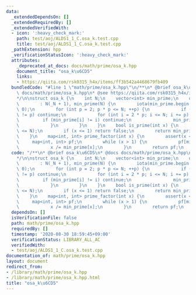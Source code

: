 ```yaml
---
data:
  _extendedDependsOn: []
  _extendedRequiredBy: []
  _extendedVerifiedWith:
  - icon: ':heavy_check_mark:'
    path: test/aoj/ALDS1_1_C.osa_k.test.cpp
    title: test/aoj/ALDS1_1_C.osa_k.test.cpp
  _pathExtension: hpp
  _verificationStatusIcon: ':heavy_check_mark:'
  attributes:
    _deprecated_at_docs: docs/math/prime/osa_k.hpp
    document_title: "osa_k\u6CD5"
    links:
    - https://qiita.com/rsk0315_h4x/items/ff3b542a4468679fb409
  bundledCode: "#line 1 \"math/prime/osa_k.hpp\"\n/**\n* @brief osa_k\u6CD5\n* @docs\
    \ docs/math/prime/osa_k.hpp\n* @see https://qiita.com/rsk0315_h4x/items/ff3b542a4468679fb409\n\
    */\n\nstruct osa_k {\n    int N;\n    vector<int> min_prime;\n    osa_k(int _N)\n\
    \        : N(_N + 1), min_prime(N) {\n        iota(min_prime.begin(), min_prime.end(),\
    \ 0);\n        for (int p = 2; p * p <= N; ++p) {\n            if (min_prime[p]\
    \ != p) continue;\n            for (int i = 2 * p; i <= N; i += p) {\n       \
    \         if (min_prime[i] != i) continue;\n                min_prime[i] = p;\n\
    \            }\n        }\n    }\n    bool is_prime(int x) {\n        assert(x\
    \ <= N);\n        if (x <= 1) return false;\n        return min_prime[x] == x;\n\
    \    }\n    map<int, int> prime_factor(int x) {\n        assert(x <= N);\n   \
    \     map<int, int> pf;\n        while (x > 1) {\n            pf[min_prime[x]]++;\n\
    \            x /= min_prime[x];\n        }\n        return pf;\n    }\n};\n"
  code: "/**\n* @brief osa_k\u6CD5\n* @docs docs/math/prime/osa_k.hpp\n* @see https://qiita.com/rsk0315_h4x/items/ff3b542a4468679fb409\n\
    */\n\nstruct osa_k {\n    int N;\n    vector<int> min_prime;\n    osa_k(int _N)\n\
    \        : N(_N + 1), min_prime(N) {\n        iota(min_prime.begin(), min_prime.end(),\
    \ 0);\n        for (int p = 2; p * p <= N; ++p) {\n            if (min_prime[p]\
    \ != p) continue;\n            for (int i = 2 * p; i <= N; i += p) {\n       \
    \         if (min_prime[i] != i) continue;\n                min_prime[i] = p;\n\
    \            }\n        }\n    }\n    bool is_prime(int x) {\n        assert(x\
    \ <= N);\n        if (x <= 1) return false;\n        return min_prime[x] == x;\n\
    \    }\n    map<int, int> prime_factor(int x) {\n        assert(x <= N);\n   \
    \     map<int, int> pf;\n        while (x > 1) {\n            pf[min_prime[x]]++;\n\
    \            x /= min_prime[x];\n        }\n        return pf;\n    }\n};\n"
  dependsOn: []
  isVerificationFile: false
  path: math/prime/osa_k.hpp
  requiredBy: []
  timestamp: '2020-08-30 18:59:45+09:00'
  verificationStatus: LIBRARY_ALL_AC
  verifiedWith:
  - test/aoj/ALDS1_1_C.osa_k.test.cpp
documentation_of: math/prime/osa_k.hpp
layout: document
redirect_from:
- /library/math/prime/osa_k.hpp
- /library/math/prime/osa_k.hpp.html
title: "osa_k\u6CD5"
---
```

